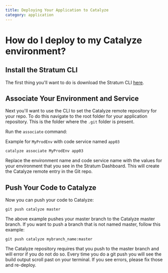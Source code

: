 ```yaml
---
title: Deploying Your Application to Catalyze
category: application
---
```


# How do I deploy to my Catalyze environment?

## Install the Stratum CLI

The first thing you'll want to do is download the Stratum CLI [here](https://github.com/catalyzeio/cli).

## Associate Your Environment and Service

Next you'll want to use the CLI to set the Catalyze remote repository for your repo. To do this navigate to the root folder for your application repository. This is the folder where the `.git` folder is present.

Run the `associate` command:

Example for `MyProdEnv` with code service named `app03`

`catalyze associate MyProdEnv app03`

Replace the environment name and code service name with the values for your environment that you see in the Stratum Dashboard. This will create the Catalyze remote entry in the Git repo.

## Push Your Code to Catalyze

Now you can push your code to Catalyze:

`git push catalyze master`

The above example pushes your master branch to the Catalyze master branch. If you want to push a branch that is not named master, follow this example:

`git push catalyze mybranch_name:master`

The Catalyze repository requires that you push to the master branch and will error if you do not do so. Every time you do a git push you will see the build output scroll past on your terminal. If you see errors, please fix those and re-deploy.
